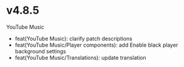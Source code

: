 # v4.8.5
YouTube Music
- feat(YouTube Music): clarify patch descriptions
- feat(YouTube Music/Player components): add Enable black player background settings
- feat(YouTube Music/Translations): update translation
